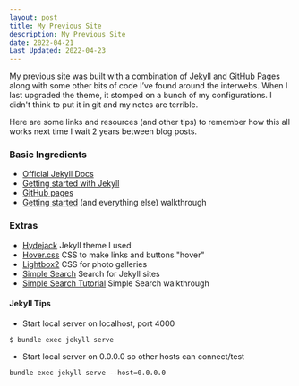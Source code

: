 ```yaml
---
layout: post
title: My Previous Site
description: My Previous Site
date: 2022-04-21
Last Updated: 2022-04-23 
---
```


My previous site was built with a combination of [Jekyll](https://jekyllrb.com) and [GitHub Pages](https://guides.github.com/features/pages/) along with some other bits of code I’ve found around the interwebs.  When I last upgraded the theme, it stomped on a bunch of my configurations.  I didn't think to put it in git and my notes are terrible.

Here are some links and resources (and other tips) to remember how this all works next time I wait 2 years between blog posts.

### Basic Ingredients

* [Official Jekyll Docs](https://jekyllrb.com)
* [Getting started with Jekyll](https://jekyllcodex.org/getting-started/)
* [GitHub pages](https://pages.github.com)
* [Getting started](https://www.aleksandrhovhannisyan.com/blog/getting-started-with-jekyll-and-github-pages/#how-to-create-pages-in-jekyll) (and everything else) walkthrough

### Extras

* [Hydejack](https://hydejack.com) Jekyll theme I used
* [Hover.css](https://ianlunn.co.uk/articles/hover-css-tutorial-introduction) CSS to make links and buttons "hover"
* [Lightbox2](https://lokeshdhakar.com/projects/lightbox2/) CSS for photo galleries
* [Simple Search](https://github.com/christian-fei/Simple-Jekyll-Search) Search for Jekyll sites
* [Simple Search Tutorial](https://blog.webjeda.com/instant-jekyll-search/) Simple Search walkthrough

#### **Jekyll Tips**

* Start local server on localhost, port 4000

```
$ bundle exec jekyll serve
```

* Start local server on 0.0.0.0 so other hosts can connect/test

```
bundle exec jekyll serve --host=0.0.0.0
```

